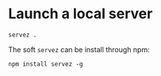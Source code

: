 # Launch a local server

``` shell
servez .
```

The soft `servez` can be install through npm:

``` shell
npm install servez -g
```
